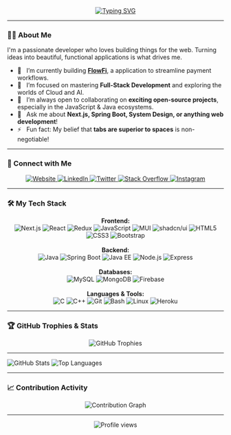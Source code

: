 <div align="center">
  <a href="https://git.io/typing-svg">
    <img src="https://readme-typing-svg.demolab.com?font=Fira+Code&size=32&pause=1000&color=33FF33&center=true&vCenter=true&width=650&lines=Hi+there%2C+I'm+Bhushan+Joshi+%F0%9F%91%8B;A+Passionate+Full-Stack+Developer;A+Lifelong+Learner+from+India+%F0%9F%87%AE%F0%9F%87%B3" alt="Typing SVG" />
  </a>
</div>

---

### 👨‍💻 About Me

I'm a passionate developer who loves building things for the web. Turning ideas into beautiful, functional applications is what drives me.

- 🔭 &nbsp; I’m currently building **[FlowFi](https://github.com/Bhushan-joshi/flow-fi)**, a application to streamline payment workflows.
- 🌱 &nbsp; I’m focused on mastering **Full-Stack Development** and exploring the worlds of Cloud and AI.
- 👯 &nbsp; I’m always open to collaborating on **exciting open-source projects**, especially in the JavaScript & Java ecosystems.
- 💬 &nbsp; Ask me about **Next.js, Spring Boot, System Design, or anything web development**!
- ⚡ &nbsp; Fun fact: My belief that **tabs are superior to spaces** is non-negotiable!

---

### 🤝 Connect with Me

<p align="center">
  <a href="https://www.bhushanjoshi.site/" target="_blank">
    <img src="https://img.shields.io/badge/My_Website-43B581?style=for-the-badge&logo=google-chrome&logoColor=white" alt="Website"/>
  </a>
  <a href="https://linkedin.com/in/bhushan-joshi-6340241bb" target="_blank">
    <img src="https://img.shields.io/badge/LinkedIn-0A66C2?style=for-the-badge&logo=linkedin&logoColor=white" alt="LinkedIn"/>
  </a>
  <a href="https://twitter.com/_bhushan_joshi" target="_blank">
    <img src="https://img.shields.io/badge/Twitter-1DA1F2?style=for-the-badge&logo=twitter&logoColor=white" alt="Twitter"/>
  </a>
  <a href="https://stackoverflow.com/users/14195857" target="_blank">
    <img src="https://img.shields.io/badge/Stack_Overflow-F58025?style=for-the-badge&logo=stackoverflow&logoColor=white" alt="Stack Overflow"/>
  </a>
  <a href="https://instagram.com/bhushan_joshi__" target="_blank">
    <img src="https://img.shields.io/badge/Instagram-E4405F?style=for-the-badge&logo=instagram&logoColor=white" alt="Instagram"/>
  </a>
</p>

---

### 🛠️ My Tech Stack
<p align="center">
  <strong>Frontend:</strong><br>
  <img src="https://img.shields.io/badge/Next.js-000000?style=for-the-badge&logo=next.js&logoColor=white" alt="Next.js"/>
  <img src="https://img.shields.io/badge/React-20232A?style=for-the-badge&logo=react&logoColor=61DAFB" alt="React"/>
  <img src="https://img.shields.io/badge/Redux-764ABC?style=for-the-badge&logo=redux&logoColor=white" alt="Redux"/>
  <img src="https://img.shields.io/badge/JavaScript-F7DF1E?style=for-the-badge&logo=javascript&logoColor=black" alt="JavaScript"/>
  <img src="https://img.shields.io/badge/MUI-007FFF?style=for-the-badge&logo=mui&logoColor=white" alt="MUI"/>
  <img src="https://img.shields.io/badge/shadcn--ui-000000?style=for-the-badge&logo=shadcn-ui&logoColor=white" alt="shadcn/ui"/>
  <img src="https://img.shields.io/badge/HTML5-E34F26?style=for-the-badge&logo=html5&logoColor=white" alt="HTML5"/>
  <img src="https://img.shields.io/badge/CSS3-1572B6?style=for-the-badge&logo=css3&logoColor=white" alt="CSS3"/>
  <img src="https://img.shields.io/badge/Bootstrap-7952B3?style=for-the-badge&logo=bootstrap&logoColor=white" alt="Bootstrap"/>
  <br><br>
  <strong>Backend:</strong><br>
  <img src="https://img.shields.io/badge/Java-ED8B00?style=for-the-badge&logo=openjdk&logoColor=white" alt="Java"/>
  <img src="https://img.shields.io/badge/Spring_Boot-6DB33F?style=for-the-badge&logo=spring-boot&logoColor=white" alt="Spring Boot"/>
  <img src="https://img.shields.io/badge/Java_EE-F89820?style=for-the-badge&logo=java-ee&logoColor=white" alt="Java EE"/>
  <img src="https://img.shields.io/badge/Node.js-339933?style=for-the-badge&logo=node.js&logoColor=white" alt="Node.js"/>
  <img src="https://img.shields.io/badge/Express-000000?style=for-the-badge&logo=express&logoColor=white" alt="Express"/>
  <br><br>
  <strong>Databases:</strong><br>
  <img src="https://img.shields.io/badge/MySQL-4479A1?style=for-the-badge&logo=mysql&logoColor=white" alt="MySQL"/>
  <img src="https://img.shields.io/badge/MongoDB-47A248?style=for-the-badge&logo=mongodb&logoColor=white" alt="MongoDB"/>
  <img src="https://img.shields.io/badge/Firebase-FFCA28?style=for-the-badge&logo=firebase&logoColor=black" alt="Firebase"/>
  <br><br>
  <strong>Languages & Tools:</strong><br>
  <img src="https://img.shields.io/badge/C-A8B9CC?style=for-the-badge&logo=c&logoColor=white" alt="C"/>
  <img src="https://img.shields.io/badge/C++-00599C?style=for-the-badge&logo=c%2B%2B&logoColor=white" alt="C++"/>
  <img src="https://img.shields.io/badge/Git-F05032?style=for-the-badge&logo=git&logoColor=white" alt="Git"/>
  <img src="https://img.shields.io/badge/Bash-4EAA25?style=for-the-badge&logo=gnu-bash&logoColor=white" alt="Bash"/>
  <img src="https://img.shields.io/badge/Linux-FCC624?style=for-the-badge&logo=linux&logoColor=black" alt="Linux"/>
  <img src="https://img.shields.io/badge/Heroku-430098?style=for-the-badge&logo=heroku&logoColor=white" alt="Heroku"/>
</p>

---

### 🏆 GitHub Trophies & Stats

<p align="center">
  <img src="https://github-profile-trophy.vercel.app/?username=bhushan-joshi&theme=radical&margin-w=15&margin-h=15" alt="GitHub Trophies" />
  <br>
  <hr>
  <img src="https://github-readme-stats.vercel.app/api?username=bhushan-joshi&show_icons=true&locale=en&theme=radical" alt="GitHub Stats" />
  <img src="https://github-readme-stats.vercel.app/api/top-langs?username=bhushan-joshi&show_icons=true&locale=en&layout=compact&theme=radical" alt="Top Languages" />
</p>

---

### 📈 Contribution Activity

<p align="center">
  <img src="https://github-readme-activity-graph.vercel.app/graph?username=bhushan-joshi&theme=radical&hide_border=true&area=true" alt="Contribution Graph" />
</p>

---

<p align="center">
  <img src="https://komarev.com/ghpvc/?username=bhushan-joshi&label=Profile%20views&color=0e75b6&style=flat-square" alt="Profile views" />
</p>
